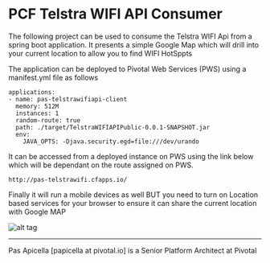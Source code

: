 <h1> PCF Telstra WIFI API Consumer </h1>

The following project can be used to consume the Telstra WIFI Api from a spring boot application. It presents a simple Google Map
which will drill into your current location to allow you to find WIFI HotSppts 

The application can be deployed to Pivotal Web Services (PWS) using a manifest.yml file as follows

```
applications:
- name: pas-telstrawifiapi-client
  memory: 512M
  instances: 1
  random-route: true
  path: ./target/TelstraWIFIAPIPublic-0.0.1-SNAPSHOT.jar
  env:
    JAVA_OPTS: -Djava.security.egd=file:///dev/urando
```

It can be accessed from a deployed instance on PWS using the link below which will be dependant on the route assigned on PWS.

```
http://pas-telstrawifi.cfapps.io/
```

Finally it will run a mobile devices as well BUT you need to turn on Location based services for your browser to ensure it 
can share the current location with Google MAP 

![alt tag](https://dl.dropboxusercontent.com/u/15829935/platform-demos/images/piv-telstra-wfi1.png)

<hr />
Pas Apicella [papicella at pivotal.io] is a Senior Platform Architect at Pivotal
